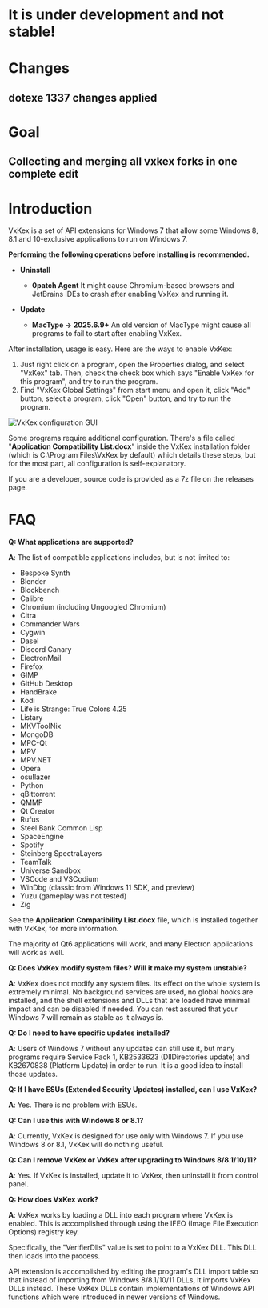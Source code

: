 <h1>It is under development and not stable!</h1>

# Changes
## dotexe 1337 changes applied

# Goal
## Collecting and merging all vxkex forks in one complete edit

Introduction
============

VxKex is a set of API extensions for Windows 7 that allow some Windows 8, 8.1 and 10-exclusive applications to run on Windows 7.

**Performing the following operations before installing is recommended.**

- **Uninstall**
  - **0patch Agent**
    It might cause Chromium-based browsers and JetBrains IDEs to crash after enabling VxKex and running it.

- **Update**
  - **MacType → 2025.6.9+**
    An old version of MacType might cause all programs to fail to start after enabling VxKex.

After installation, usage is easy. Here are the ways to enable VxKex:
1. Just right click on a program, open the Properties dialog, and select "VxKex" tab. Then, check the check box which says "Enable VxKex for this program", and try to run the program.
2. Find "VxKex Global Settings" from start menu and open it, click "Add" button, select a program, click "Open" button, and try to run the program.

![VxKex configuration GUI](/example-screenshot.png)

Some programs require additional configuration. There's a file called "**Application Compatibility List.docx**" inside the VxKex installation folder (which is C:\Program Files\VxKex by default) which details these steps, but for the most part, all configuration is self-explanatory.

If you are a developer, source code is provided as a 7z file on the releases page.

FAQ
===

**Q: What applications are supported?**

**A**: The list of compatible applications includes, but is not limited to:

- Bespoke Synth
- Blender
- Blockbench
- Calibre
- Chromium (including Ungoogled Chromium)
- Citra
- Commander Wars
- Cygwin
- Dasel
- Discord Canary
- ElectronMail
- Firefox
- GIMP
- GitHub Desktop
- HandBrake
- Kodi
- Life is Strange: True Colors 4.25
- Listary
- MKVToolNix
- MongoDB
- MPC-Qt
- MPV
- MPV.NET
- Opera
- osu!lazer
- Python
- qBittorrent
- QMMP
- Qt Creator
- Rufus
- Steel Bank Common Lisp
- SpaceEngine
- Spotify
- Steinberg SpectraLayers
- TeamTalk
- Universe Sandbox
- VSCode and VSCodium
- WinDbg (classic from Windows 11 SDK, and preview)
- Yuzu (gameplay was not tested)
- Zig

See the **Application Compatibility List.docx** file, which is installed together with VxKex, for more information.

The majority of Qt6 applications will work, and many Electron applications will work as well.

**Q: Does VxKex modify system files? Will it make my system unstable?**

**A**: VxKex does not modify any system files. Its effect on the whole system is extremely minimal. No background services are used, no global hooks are installed, and the shell extensions and DLLs that are loaded have minimal impact and can be disabled if needed. You can rest assured that your Windows 7 will remain as stable as it always is.

**Q: Do I need to have specific updates installed?**

**A**: Users of Windows 7 without any updates can still use it, but many programs require Service Pack 1, KB2533623 (DllDirectories update) and KB2670838 (Platform Update) in order to run. It is a good idea to install those updates.

**Q: If I have ESUs (Extended Security Updates) installed, can I use VxKex?**

**A**: Yes. There is no problem with ESUs.

**Q: Can I use this with Windows 8 or 8.1?**

**A**: Currently, VxKex is designed for use only with Windows 7. If you use Windows 8 or 8.1, VxKex will do nothing useful.

**Q: Can I remove VxKex or VxKex after upgrading to Windows 8/8.1/10/11?**

**A**: Yes. If VxKex is installed, update it to VxKex, then uninstall it from control panel.

**Q: How does VxKex work?**

**A**: VxKex works by loading a DLL into each program where VxKex is enabled. This is accomplished through using the IFEO (Image File Execution Options) registry key.

Specifically, the "VerifierDlls" value is set to point to a VxKex DLL. This DLL then loads into the process.

API extension is accomplished by editing the program's DLL import table so that instead of importing from Windows 8/8.1/10/11 DLLs, it imports VxKex DLLs instead. These VxKex DLLs contain implementations of Windows API functions which were introduced in newer versions of Windows.
